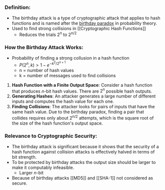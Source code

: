 ### Definition:
- The birthday attack is a type of cryptographic attack that applies to hash functions and is named after the [birthday paradox](https://en.wikipedia.org/wiki/Birthday_problem) in probability theory.
- Used to find strong collisions in [[Cryptographic Hash Functions]] 
	- Reduces the trials $2^n$ to $2^{n/2}$
### How the Birthday Attack Works:
- Probability of finding a  strong collusion in a hash function
	- $P(2^n, k) > 1 - e^{-{k^2}/{2^{n+1}}}$
	- n =  number of hash values
	- k = number of messages used to find collisions
1. **Hash Function with a Finite Output Space**: Consider a hash function that produces $n$-bit hash values. There are $2^n$ possible hash outputs.
2. **Generating Hashes**: An attacker generates a large number of different inputs and computes the hash value for each one.
3. **Finding Collisions**: The attacker looks for pairs of inputs that have the same hash value. Due to the birthday paradox, finding a pair that collides requires only about $2^{n/2}$ attempts, which is the square root of the size of the hash function's output space.
### Relevance to Cryptographic Security:
- The birthday attack is significant because it shows that the security of a hash function against collision attacks is effectively halved in terms of bit strength. 
- To be protected by birthday attacks the output size should be larger to make it computably infeasible.
	- Larger $n$-bit
- Because of birthday attacks [[MD5]] and [[SHA-1]] not considered as secure.


